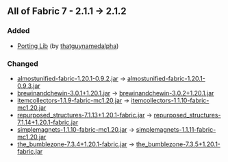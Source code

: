 ## All of Fabric 7 - 2.1.1 -> 2.1.2

### Added

  * [Porting Lib](https://www.curseforge.com/minecraft/mc-mods/porting-lib) (by [thatguynamedalpha](https://www.curseforge.com/members/thatguynamedalpha/projects))

### Changed

  * [almostunified-fabric-1.20.1-0.9.2.jar](https://www.curseforge.com/minecraft/mc-mods/almost-unified/files/5190744) -> [almostunified-fabric-1.20.1-0.9.3.jar](https://www.curseforge.com/minecraft/mc-mods/almost-unified/files/5273069)
  * [brewinandchewin-3.0.1+1.20.1.jar](https://www.curseforge.com/minecraft/mc-mods/brewin-and-chewin-fabric/files/5267734) -> [brewinandchewin-3.0.2+1.20.1.jar](https://www.curseforge.com/minecraft/mc-mods/brewin-and-chewin-fabric/files/5273332)
  * [itemcollectors-1.1.9-fabric-mc1.20.jar](https://www.curseforge.com/minecraft/mc-mods/item-collectors/files/5002805) -> [itemcollectors-1.1.10-fabric-mc1.20.jar](https://www.curseforge.com/minecraft/mc-mods/item-collectors/files/5273025)
  * [repurposed_structures-7.1.13+1.20.1-fabric.jar](https://www.curseforge.com/minecraft/mc-mods/repurposed-structures-fabric/files/5150179) -> [repurposed_structures-7.1.14+1.20.1-fabric.jar](https://www.curseforge.com/minecraft/mc-mods/repurposed-structures-fabric/files/5273650)
  * [simplemagnets-1.1.10-fabric-mc1.20.jar](https://www.curseforge.com/minecraft/mc-mods/simple-magnets/files/4794219) -> [simplemagnets-1.1.11-fabric-mc1.20.jar](https://www.curseforge.com/minecraft/mc-mods/simple-magnets/files/5272903)
  * [the_bumblezone-7.3.4+1.20.1-fabric.jar](https://www.curseforge.com/minecraft/mc-mods/the-bumblezone-fabric/files/5244874) -> [the_bumblezone-7.3.5+1.20.1-fabric.jar](https://www.curseforge.com/minecraft/mc-mods/the-bumblezone-fabric/files/5273612)

